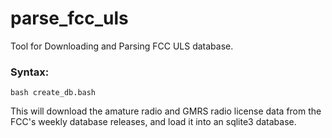 # parse_fcc_uls

Tool for Downloading and Parsing FCC ULS database.

### Syntax:

```console
bash create_db.bash
```

This will download the amature radio and GMRS radio license data from the FCC's weekly database releases, and load it into an sqlite3 database.
